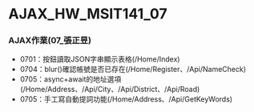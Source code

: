 # AJAX_HW_MSIT141_07
### AJAX作業(07_張正昱)

- 0701：按鈕讀取JSON字串顯示表格(/Home/Index) 
- 0704：blur()確認帳號是否已存在(/Home/Register、/Api/NameCheck)
- 0705：async+await的地址選項(/Home/Address、/Api/City、/Api/District、/Api/Road)
- 0705：手工寫自動提詞功能(/Home/Address、/Api/GetKeyWords)
